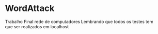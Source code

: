 # WordAttack
Trabalho Final rede de computadores
Lembrando que todos os testes tem que ser realizados em localhost
